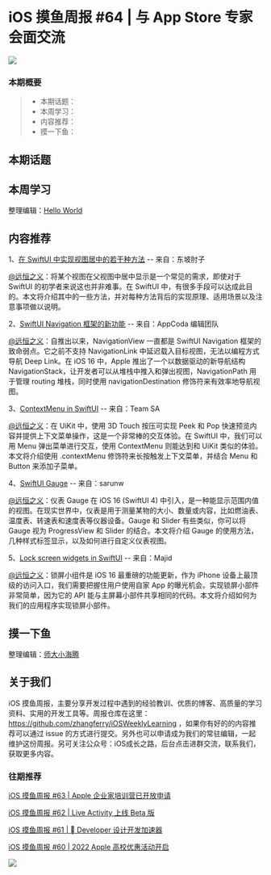 # iOS 摸鱼周报 #64 | 与 App Store 专家会面交流

![](https://cdn.zhangferry.com/Images/moyu_weekly_cover.jpeg)

### 本期概要

> * 本期话题：
> * 本周学习：
> * 内容推荐：
> * 摸一下鱼：

## 本期话题



## 本周学习

整理编辑：[Hello World](https://juejin.cn/user/2999123453164605/posts)


## 内容推荐

1、[在 SwiftUI 中实现视图居中的若干种方法](https://www.fatbobman.com/posts/centering_the_View_in_SwiftUI/ "在 SwiftUI 中实现视图居中的若干种方法") -- 来自：东坡肘子

[@远恒之义](https://github.com/eternaljust)：将某个视图在父视图中居中显示是一个常见的需求，即使对于 SwiftUI 的初学者来说这也并非难事。在 SwiftUI 中，有很多手段可以达成此目的。本文将介绍其中的一些方法，并对每种方法背后的实现原理、适用场景以及注意事项做以说明。

2、[SwiftUI Navigation 框架的新功能](https://www.appcoda.com.tw/swiftui-navigation/ "SwiftUI Navigation 框架的新功能") -- 来自：AppCoda 编辑团队

[@远恒之义](https://github.com/eternaljust)：自推出以来，NavigationView 一直都是 SwiftUI Navigation 框架的致命弱点。它之前不支持 NavigationLink 中延迟载入目标视图，无法以编程方式导航 Deep Link。在 iOS 16 中，Apple 推出了一个以数据驱动的新导航结构 NavigationStack，让开发者可以从堆栈中推入和弹出视图，NavigationPath 用于管理 routing 堆栈，同时使用 navigationDestination 修饰符来有效率地导航视图。

3、[ContextMenu in SwiftUI](https://www.swiftanytime.com/contextmenu-in-swiftui/ "ContextMenu in SwiftUI") -- 来自：Team SA

[@远恒之义](https://github.com/eternaljust)：在 UiKit 中，使用 3D Touch 按压可实现 Peek 和 Pop 快速预览内容并提供上下文菜单操作，这是一个非常棒的交互体验。在 SwiftUI 中，我们可以用 Menu 弹出菜单进行交互，使用 ContextMenu 则能达到和 UiKit 类似的体验。本文将介绍使用 .contextMenu 修饰符来长按触发上下文菜单，并结合 Menu 和 Button 来添加子菜单。

4、[SwiftUI Gauge](https://sarunw.com/posts/swiftui-gauge/ "SwiftUI Gauge") -- 来自：sarunw

[@远恒之义](https://github.com/eternaljust)：仪表 Gauge 在 iOS 16 (SwiftUI 4) 中引入，是一种能显示范围内值的视图。在现实世界中，仪表是用于测量某物的大小、数量或内容，比如燃油表、温度表、转速表和速度表等仪器设备。Gauge 和 Slider 有些类似，你可以将 Gauge 视为 ProgressView 和 Slider 的结合。本文将介绍 Gauge 的使用方法，几种样式标签显示，以及如何进行自定义仪表视图。

5、[Lock screen widgets in SwiftUI](https://swiftwithmajid.com/2022/08/30/lock-screen-widgets-in-swiftui/ "Lock screen widgets in SwiftUI") -- 来自：Majid

[@远恒之义](https://github.com/eternaljust)：锁屏小组件是 iOS 16 最重磅的功能更新，作为 iPhone 设备上最顶级的访问入口，我们需要把握住用户使用自家 App 的曝光机会。实现锁屏小部件非常简单，因为它的 API 能与主屏幕小部件共享相同的代码。本文将介绍如何为我们的应用程序实现锁屏小部件。


## 摸一下鱼

整理编辑：[师大小海腾](https://juejin.cn/user/782508012091645/posts)


## 关于我们

iOS 摸鱼周报，主要分享开发过程中遇到的经验教训、优质的博客、高质量的学习资料、实用的开发工具等。周报仓库在这里：https://github.com/zhangferry/iOSWeeklyLearning ，如果你有好的的内容推荐可以通过 issue 的方式进行提交。另外也可以申请成为我们的常驻编辑，一起维护这份周报。另可关注公众号：iOS成长之路，后台点击进群交流，联系我们，获取更多内容。

### 往期推荐

[iOS 摸鱼周报 #63 | Apple 企业家培训营已开放申请](https://mp.weixin.qq.com/s/nAMshUG4AjWLAAHOFPVqXg)

[iOS 摸鱼周报 #62 |  Live Activity 上线 Beta 版 ](https://mp.weixin.qq.com/s/HySX4Yaf3Zxy8Wn-LyUO0A)

[iOS 摸鱼周报 #61 |  Developer 设计开发加速器](https://mp.weixin.qq.com/s/WfwqRhC-9-isUanv8ZnvMQ)

[iOS 摸鱼周报 #60 | 2022 Apple 高校优惠活动开启](https://mp.weixin.qq.com/s/5chb-a9u7VMdLis1FG6B6Q)

![](https://cdn.zhangferry.com/Images/WechatIMG384.jpeg)
